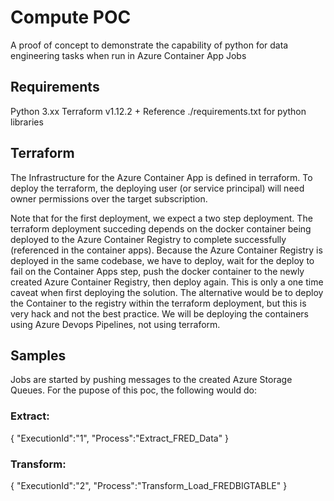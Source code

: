 # Compute POC
A proof of concept to demonstrate the capability of python for data engineering tasks when run in Azure Container App Jobs

## Requirements

Python 3.xx
Terraform v1.12.2 +
Reference ./requirements.txt for python libraries

## Terraform

The Infrastructure for the Azure Container App is defined in terraform. To deploy the terraform, the deploying user (or service principal) will need owner permissions over the target subscription. 

Note that for the first deployment, we expect a two step deployment. The terraform deployment succeding depends on the docker container being deployed to the Azure Container Registry to complete successfully (referenced in the container apps). Because the Azure Container Registry is deployed in the same codebase, we have to deploy, wait for the deploy to fail on the Container Apps step, push the docker container to the newly created Azure Container Registry, then deploy again. This is only a one time caveat when first deploying the solution. The alternative would be to deploy the Container to the registry within the terraform deployment, but this is very hack and not the best practice. We will be deploying the containers using Azure Devops Pipelines, not using terraform.

## Samples

Jobs are started by pushing messages to the created Azure Storage Queues. For the pupose of this poc, the following would do:

### Extract:
{
"ExecutionId":"1",
"Process":"Extract_FRED_Data"
}

### Transform:
{
"ExecutionId":"2",
"Process":"Transform_Load_FREDBIGTABLE"
}